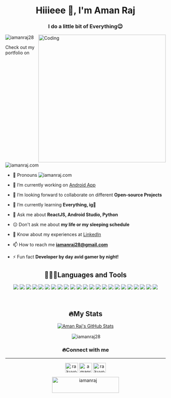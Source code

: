 <h1 align="center">Hiiieee 👋, I'm Aman Raj</h1>
<h3 align="center">I do a little bit of Everything😉</h3>

<img align="right" alt="Coding" width="400" src="https://iamanraj.com/wp-content/uploads/2022/12/animation_500_lbcz6l9y.gif">

<p align="left"> <img src="https://komarev.com/ghpvc/?username=iamanraj28&label=Profile%20views&color=0e75b6&style=flat" alt="iamanraj28" /> </p>

Check out my portfolio on <img src="https://img.shields.io/badge/iamanraj.com-portfolio-blue" alt="iamanraj.com" />

- 👩 Pronouns <img src="https://img.shields.io/badge/he-him-blue" alt="iamanraj.com" />

- 🔭 I’m currently working on [Android App](https://github.com/iamanraj28/VMSB_UTU)

- 👯 I’m looking forward to collaborate on different **Open-source Projects**

- 🌱 I’m currently learning **Everything, ig👀**

- 💬 Ask me about **ReactJS, Android Studio, Python**

- 😑 Don't ask me about **my life or my sleeping schedule**

- 📄 Know about my experiences at [LinkedIn](https://www.linkedin.com/in/amanraj28)

- 📫 How to reach me **iamanraj28@gmail.com**

- ⚡ Fun fact **Developer by day avid gamer by night!**

<h2 align="center">👨🏼‍💻Languages and Tools</h2>

<p align="center">
  <img src="https://img.shields.io/badge/Android%20Studio-3DDC84.svg?style=for-the-badge&logo=android-studio&logoColor=white" />
  <img src="https://img.shields.io/badge/figma-%23F24E1E.svg?style=for-the-badge&logo=figma&logoColor=white" />
  <img src="https://img.shields.io/badge/Flutter-%2302569B.svg?style=for-the-badge&logo=Flutter&logoColor=white" />
  <img src="https://img.shields.io/badge/node.js-6DA55F?style=for-the-badge&logo=node.js&logoColor=white" />
  <img src="https://img.shields.io/badge/react_native-%2320232a.svg?style=for-the-badge&logo=react&logoColor=%2361DAFB" />
  <img src="https://img.shields.io/badge/threejs-black?style=for-the-badge&logo=three.js&logoColor=white" />
  <img src="https://img.shields.io/badge/firebase-%23039BE5.svg?style=for-the-badge&logo=firebase" />
  <img src="https://img.shields.io/badge/netlify-%23000000.svg?style=for-the-badge&logo=netlify&logoColor=#00C7B7" />
  <img src="https://img.shields.io/badge/Canva-%2300C4CC.svg?style=for-the-badge&logo=Canva&logoColor=white" />
  <img src="https://img.shields.io/badge/Visual%20Studio%20Code-0078d7.svg?style=for-the-badge&logo=visual-studio-code&logoColor=white" />
  <img src="https://img.shields.io/badge/c++-%2300599C.svg?style=for-the-badge&logo=c%2B%2B&logoColor=white" />
  <img src="https://img.shields.io/badge/css3-%231572B6.svg?style=for-the-badge&logo=css3&logoColor=white" />
  <img src="https://img.shields.io/badge/html5-%23E34F26.svg?style=for-the-badge&logo=html5&logoColor=white" />
  <img src="https://img.shields.io/badge/javascript-%23323330.svg?style=for-the-badge&logo=javascript&logoColor=%23F7DF1E" />
  <img src="https://img.shields.io/badge/java-%23ED8B00.svg?style=for-the-badge&logo=java&logoColor=white" />
  <img src="https://img.shields.io/badge/python-3670A0?style=for-the-badge&logo=python&logoColor=ffdd54" />
  <img src="https://img.shields.io/badge/git-%23F05033.svg?style=for-the-badge&logo=git&logoColor=white" />
  <img src="https://img.shields.io/badge/github-%23121011.svg?style=for-the-badge&logo=github&logoColor=white" />
  <img src="https://img.shields.io/badge/Firebase-039BE5?style=for-the-badge&logo=Firebase&logoColor=white" />
  <img src="https://img.shields.io/badge/MongoDB-%234ea94b.svg?style=for-the-badge&logo=mongodb&logoColor=white" />
  <img src="https://img.shields.io/badge/mysql-%2300f.svg?style=for-the-badge&logo=mysql&logoColor=white" />
  <img src="https://img.shields.io/badge/adobe%20illustrator-%23FF9A00.svg?style=for-the-badge&logo=adobe%20illustrator&logoColor=white" />
  <img src="https://img.shields.io/badge/adobe%20photoshop-%2331A8FF.svg?style=for-the-badge&logo=adobe%20photoshop&logoColor=white" />
</p>
<br>
<h2 align="center">🔥My Stats</h2>

<div align="center">

[![Aman Raj's GitHub Stats](https://streak-stats.demolab.com?user=iamanraj28&theme=nightowl)](https://git.io/streak-stats)
  
<p>&nbsp;<img align="center" src="https://github-readme-stats.vercel.app/api?username=iamanraj28&show_icons=true&theme=radical" alt="iamanraj28" /></p>

</div>

<h3 align="center">🔥Connect with me</h3>

***

<p align="center">
<a href="https://twitter.com/rakuyou__" target="blank"><img align="center" src="https://raw.githubusercontent.com/rahuldkjain/github-profile-readme-generator/master/src/images/icons/Social/twitter.svg" alt="rakuyou__" height="30" width="40" /></a>
<a href="https://linkedin.com/in/amanraj28" target="blank"><img align="center" src="https://raw.githubusercontent.com/rahuldkjain/github-profile-readme-generator/master/src/images/icons/Social/linked-in-alt.svg" alt="amanraj28" height="30" width="40" /></a>
<a href="https://instagram.com/rakuyou__" target="blank"><img align="center" src="https://raw.githubusercontent.com/rahuldkjain/github-profile-readme-generator/master/src/images/icons/Social/instagram.svg" alt="rakuyou__" height="30" width="40" /></a>
</p>

<p align="center"><a href="https://www.buymeacoffee.com/iamanraj"> <img align="center" src="https://cdn.buymeacoffee.com/buttons/v2/default-yellow.png" height="50" width="210" alt="iamanraj" /></a></p><br><br>
